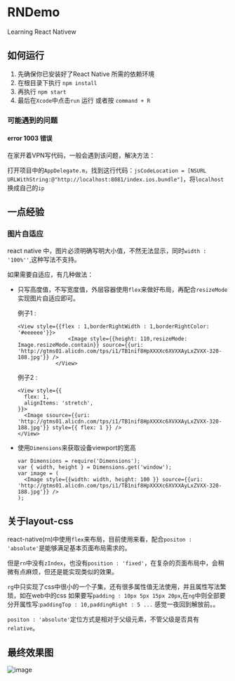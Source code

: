 # RNDemo
Learning  React Nativew 

## 如何运行

1. 先确保你已安装好了React Native 所需的依赖环境
2. 在根目录下执行 `npm install`
3. 再执行 `npm start`
4. 最后在`Xcode`中点击`run` 运行 或者按 `command + R`

### 可能遇到的问题

#### error 1003 错误

在家开着VPN写代码，一般会遇到该问题，解决方法： 

打开项目中的`AppDelegate.m`，找到这行代码：`jsCodeLocation = [NSURL URLWithString:@"http://localhost:8081/index.ios.bundle"]`，将`localhost`换成自己的`ip`


## 一点经验

### 图片自适应

react native 中，图片必须明确写明大小值，不然无法显示，同时`width : '100%''`,这种写法不支持。

如果需要自适应，有几种做法：

* 只写高度值，不写宽度值，外层容器使用`flex`来做好布局，再配合`resizeMode`实现图片自适应即可。
	
	例子1 : 
	
	```
	<View style={{flex : 1,borderRightWidth : 1,borderRightColor: '#eeeeee'}}>
                    <Image style={{height: 110,resizeMode: Image.resizeMode.contain}} source={{uri: 'http://gtms01.alicdn.com/tps/i1/TB1nif8HpXXXXc6XVXXAyLxZVXX-320-188.jpg'}} />
                </View>
	```
	例子2 :
	
	```
	<View style={{
	  flex: 1,
	  alignItems: 'stretch',
	}}>
	  <Image ssource={{uri: 'http://gtms01.alicdn.com/tps/i1/TB1nif8HpXXXXc6XVXXAyLxZVXX-320-188.jpg'}} style={{ flex: 1 }} />
	</View>
	```
	
* 使用`Dimensions`来获取设备viewport的宽高

	```
	var Dimensions = require('Dimensions');
	var { width, height } = Dimensions.get('window');
	var image = (
	  <Image style={{width: width, height: 100 }} source={{uri: 'http://gtms01.alicdn.com/tps/i1/TB1nif8HpXXXXc6XVXXAyLxZVXX-320-188.jpg'}} />
	);
	```

## 关于layout-css 

react-native(rn)中使用`flex`来布局，目前使用来看，配合`positon : 'absolute'`是能够满足基本页面布局需求的。

但是`rn`中没有`zIndex`，也没有`position : 'fixed'`，在复杂的页面布局中，会稍微有点麻烦，但还是能实现类似的效果。

`rg`中只实现了css中很小的一个子集，还有很多属性值无法使用，并且属性写法繁琐，如在web中的css 如果要写`padding : 10px 5px 15px 20px`,在`ng`中则全部要分开属性写:`paddingTop : 10,paddingRight : 5 ...` 感觉一夜回到解放前。。

`positon : 'absolute'`定位方式是相对于父级元素，不管父级是否具有`relative`。


## 最终效果图

![image](http://img3.tbcdn.cn/5476e8b07b923/TB1QzADHpXXXXXFXFXXXXXXXXXX)


